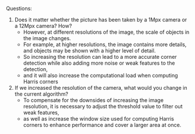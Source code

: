 Questions:
1. Does it matter whether the picture has been taken by a 1Mpx camera or a 12Mpx camera? How?
   - However, at different resolutions of the image, the scale of objects in the image changes.
   - For example, at higher resolutions, the image contains more details, and objects may be shown with a higher level of detail.
   - So increasing the resolution can lead to a more accurate corner detection while also adding more noise or weak features to the detection,
   - and it will also increase the computational load when computing Harris corners
2. If we increased the resolution of the camera, what would you change in the current algorithm?
   - To compensate for the downsides of increasing the image resolution, it is necessary to adjust the threshold value to filter out weak features,
   - as well as increase the window size used for computing Harris corners to enhance performance and cover a larger area at once.





